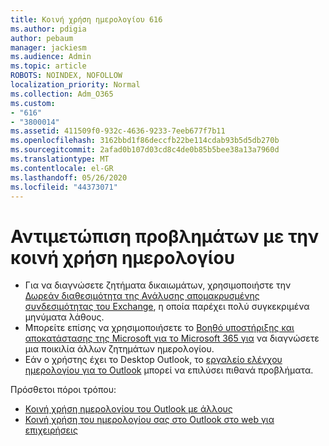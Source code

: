 ```yaml
---
title: Κοινή χρήση ημερολογίου 616
ms.author: pdigia
author: pebaum
manager: jackiesm
ms.audience: Admin
ms.topic: article
ROBOTS: NOINDEX, NOFOLLOW
localization_priority: Normal
ms.collection: Adm_O365
ms.custom:
- "616"
- "3800014"
ms.assetid: 411509f0-932c-4636-9233-7eeb677f7b11
ms.openlocfilehash: 3162bbd1f86deccfb22be114cdab93b5d5db270b
ms.sourcegitcommit: 2afad0b107d03cd8c4de0b85b5bee38a13a7960d
ms.translationtype: MT
ms.contentlocale: el-GR
ms.lasthandoff: 05/26/2020
ms.locfileid: "44373071"
---
```

# <a name="troubleshooting-issues-with-calendar-sharing"></a>Αντιμετώπιση προβλημάτων με την κοινή χρήση ημερολογίου

- Για να διαγνώσετε ζητήματα δικαιωμάτων, χρησιμοποιήστε την [Δωρεάν διαθεσιμότητα της Ανάλυσης απομακρυσμένης συνδεσιμότητας του Exchange](https://testconnectivity.microsoft.com/Default.aspx?testId=freeBusy), η οποία παρέχει πολύ συγκεκριμένα μηνύματα λάθους.
- Μπορείτε επίσης να χρησιμοποιήσετε το [Βοηθό υποστήριξης και αποκατάστασης της Microsoft για το Microsoft 365 για](https://diagnostics.office.com/) να διαγνώσετε μια ποικιλία άλλων ζητημάτων ημερολογίου. 
- Εάν ο χρήστης έχει το Desktop Outlook, το [εργαλείο ελέγχου ημερολογίου για το Outlook](https://www.microsoft.com/download/details.aspx?id=28786) μπορεί να επιλύσει πιθανά προβλήματα.

Πρόσθετοι πόροι τρόπου:

- [Κοινή χρήση ημερολογίου του Outlook με άλλους](https://support.office.com/article/353ed2c1-3ec5-449d-8c73-6931a0adab88)
- [Κοινή χρήση του ημερολογίου σας στο Outlook στο web για επιχειρήσεις](https://support.office.com/article/7ecef8ae-139c-40d9-bae2-a23977ee58d5)

